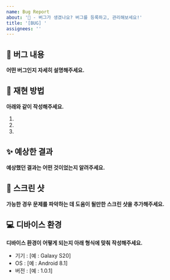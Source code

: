 ```yaml
---
name: Bug Report
about: '🐞 - 버그가 생겼나요? 버그를 등록하고, 관리해보세요!'
title: '[BUG] '
assignees: ''
---
```


## 🤷 버그 내용

**어떤 버그인지 자세히 설명해주세요.**

## 🙇 재현 방법

**아래와 같이 작성해주세요.**

1.
2.
3.

## ✨ 예상한 결과

**예상했던 결과는 어떤 것이었는지 알려주세요.**

## 📸 스크린 샷

**가능한 경우 문제를 파악하는 데 도움이 될만한 스크린 샷을 추가해주세요.**

## 💻 디바이스 환경

**디바이스 환경이 어떻게 되는지 아래 형식에 맞춰 작성해주세요.**

- 기기 : [예 : Galaxy S20]
- OS : [예 : Android 8.1]
- 버전 : [예 : 1.0.1]
